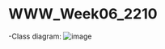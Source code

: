 # WWW_Week06_2210
-Class diagram:
![image](https://github.com/PhuongThiLanHuong/WWW_Week06_2210/assets/125435868/4055e6d3-95ae-4691-b59a-d1583f008c4a)
